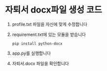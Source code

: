# 자퇴서 docx파일 생성 코드

1. profile.txt 파일을 자신에 맞게 수정합니다

2. requirement.txt에 있는 모듈을 받습니다

    `pip install python-docx`

3. app.py를 실행합니다

4. 자퇴서.docx 파일을 확인합니다